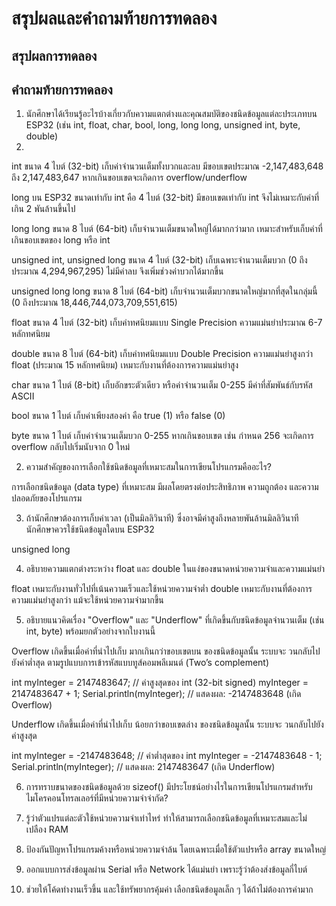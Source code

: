 # สรุปผลและคำถามท้ายการทดลอง

## สรุปผลการทดลอง



## คำถามท้ายการทดลอง

1. นักศึกษาได้เรียนรู้อะไรบ้างเกี่ยวกับความแตกต่างและคุณสมบัติของชนิดข้อมูลแต่ละประเภทบน ESP32 (เช่น int, float, char, bool, long, long long, unsigned int, byte, double)
2. 
int
ขนาด 4 ไบต์ (32-bit)
เก็บค่าจำนวนเต็มทั้งบวกและลบ มีขอบเขตประมาณ -2,147,483,648 ถึง 2,147,483,647
หากเกินขอบเขตจะเกิดการ overflow/underflow

long
บน ESP32 ขนาดเท่ากับ int คือ 4 ไบต์ (32-bit) มีขอบเขตเท่ากับ int จึงไม่เหมาะกับค่าที่เกิน 2 พันล้านขึ้นไป

long long
ขนาด 8 ไบต์ (64-bit)
เก็บจำนวนเต็มขนาดใหญ่ได้มากกว่ามาก เหมาะสำหรับเก็บค่าที่เกินขอบเขตของ long หรือ int

unsigned int, unsigned long
ขนาด 4 ไบต์ (32-bit)
เก็บเฉพาะจำนวนเต็มบวก (0 ถึงประมาณ 4,294,967,295) ไม่มีค่าลบ จึงเพิ่มช่วงค่าบวกได้มากขึ้น

unsigned long long
ขนาด 8 ไบต์ (64-bit)
เก็บจำนวนเต็มบวกขนาดใหญ่มากที่สุดในกลุ่มนี้ (0 ถึงประมาณ 18,446,744,073,709,551,615)

float
ขนาด 4 ไบต์ (32-bit)
เก็บค่าทศนิยมแบบ Single Precision ความแม่นยำประมาณ 6-7 หลักทศนิยม

double
ขนาด 8 ไบต์ (64-bit)
เก็บค่าทศนิยมแบบ Double Precision ความแม่นยำสูงกว่า float (ประมาณ 15 หลักทศนิยม)
เหมาะกับงานที่ต้องการความแม่นยำสูง

char
ขนาด 1 ไบต์ (8-bit)
เก็บอักขระตัวเดียว หรือค่าจำนวนเต็ม 0-255 มีค่าที่สัมพันธ์กับรหัส ASCII

bool
ขนาด 1 ไบต์ เก็บค่าเพียงสองค่า คือ true (1) หรือ false (0)

byte
ขนาด 1 ไบต์
เก็บค่าจำนวนเต็มบวก 0-255 หากเกินขอบเขต เช่น กำหนด 256 จะเกิดการ overflow กลับไปเริ่มนับจาก 0 ใหม่


2. ความสำคัญของการเลือกใช้ชนิดข้อมูลที่เหมาะสมในการเขียนโปรแกรมคืออะไร?

การเลือกชนิดข้อมูล (data type) ที่เหมาะสม มีผลโดยตรงต่อประสิทธิภาพ ความถูกต้อง และความปลอดภัยของโปรแกรม


3. ถ้านักศึกษาต้องการเก็บค่าเวลา (เป็นมิลลิวินาที) ซึ่งอาจมีค่าสูงถึงหลายพันล้านมิลลิวินาที นักศึกษาควรใช้ชนิดข้อมูลใดบน ESP32

unsigned long


4. อธิบายความแตกต่างระหว่าง float และ double ในแง่ของขนาดหน่วยความจำและความแม่นยำ


float เหมาะกับงานทั่วไปที่เน้นความเร็วและใช้หน่วยความจำต่ำ
double เหมาะกับงานที่ต้องการความแม่นยำสูงกว่า แม้จะใช้หน่วยความจำมากขึ้น


5. อธิบายแนวคิดเรื่อง "Overflow" และ "Underflow" ที่เกิดขึ้นกับชนิดข้อมูลจำนวนเต็ม (เช่น int, byte) พร้อมยกตัวอย่างจากใบงานนี้

Overflow เกิดขึ้นเมื่อค่าที่นำไปเก็บ มากเกินกว่าขอบเขตบน ของชนิดข้อมูลนั้น
ระบบจะ วนกลับไปยังค่าต่ำสุด ตามรูปแบบการเข้ารหัสแบบทูส์คอมพลีเมนต์ (Two’s complement)


int myInteger = 2147483647;      // ค่าสูงสุดของ int (32-bit signed)
myInteger = 2147483647 + 1;
Serial.println(myInteger);       // แสดงผล: -2147483648 (เกิด Overflow)


Underflow เกิดขึ้นเมื่อค่าที่นำไปเก็บ น้อยกว่าขอบเขตล่าง ของชนิดข้อมูลนั้น
ระบบจะ วนกลับไปยังค่าสูงสุด


int myInteger = -2147483648;     // ค่าต่ำสุดของ int
myInteger = -2147483648 - 1;
Serial.println(myInteger);       // แสดงผล: 2147483647 (เกิด Underflow)



6. การทราบขนาดของชนิดข้อมูลด้วย sizeof() มีประโยชน์อย่างไรในการเขียนโปรแกรมสำหรับไมโครคอนโทรลเลอร์ที่มีหน่วยความจำจำกัด?

1. รู้ว่าตัวแปรแต่ละตัวใช้หน่วยความจำเท่าไหร่ ทำให้สามารถเลือกชนิดข้อมูลที่เหมาะสมและไม่เปลือง RAM

2. ป้องกันปัญหาโปรแกรมค้างหรือหน่วยความจำล้น โดยเฉพาะเมื่อใช้ตัวแปรหรือ array ขนาดใหญ่

3. ออกแบบการส่งข้อมูลผ่าน Serial หรือ Network ได้แม่นยำ เพราะรู้ว่าต้องส่งข้อมูลกี่ไบต์

4. ช่วยให้โค้ดทำงานเร็วขึ้น และใช้ทรัพยากรคุ้มค่า เลือกชนิดข้อมูลเล็ก ๆ ได้ถ้าไม่ต้องการค่ามาก
